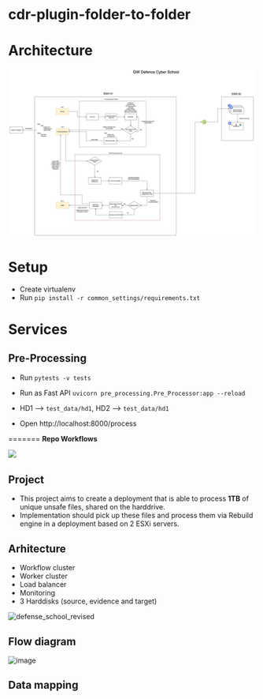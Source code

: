 # cdr-plugin-folder-to-folder

# Architecture

![architecture](./diagrams/cdr-plugin-folder-to-folder-architecture.png)

# Setup

- Create virtualenv
- Run `pip install -r common_settings/requirements.txt`

# Services
 
## Pre-Processing

- Run `pytests -v tests`

- Run as Fast API  `uvicorn pre_processing.Pre_Processor:app --reload`

- HD1 --> `test_data/hd1`,  HD2 --> `test_data/hd1`

- Open http://localhost:8000/process


=======
**Repo Workflows**

![](https://github.com/filetrust/cdr-plugin-folder-to-folder/actions/workflows/run-tests.yml/badge.svg)

## Project 

- This project aims to create a deployment that is able to process **1TB** of unique unsafe files, shared on the harddrive. 
- Implementation should pick up these files and process them via Rebuild engine in a deployment based on 2 ESXi servers.

## Arhitecture 

- Workflow cluster
- Worker cluster
- Load balancer
- Monitoring
- 3 Harddisks (source, evidence and target)


![defense_school_revised](https://user-images.githubusercontent.com/70108899/113388987-87a0c980-938f-11eb-9fab-f397383f7c95.jpg)

## Flow diagram

![image](https://user-images.githubusercontent.com/70108899/113400135-a314d000-93a1-11eb-8b5f-5d9fb3679264.png)

## Data mapping
